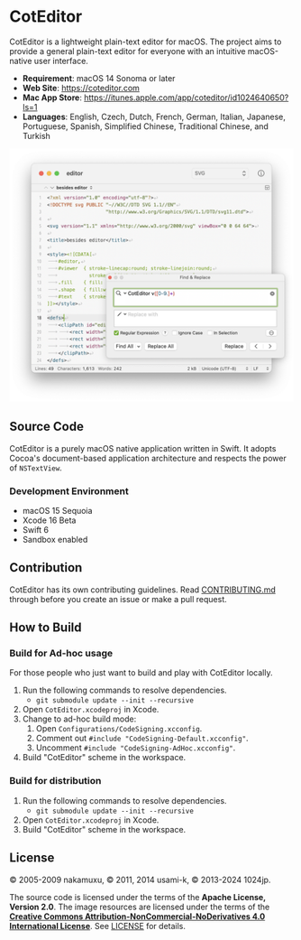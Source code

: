 # CotEditor

CotEditor is a lightweight plain-text editor for macOS. The project aims to provide a general plain-text editor for everyone with an intuitive macOS-native user interface.

- __Requirement__: macOS 14 Sonoma or later
- __Web Site__: <https://coteditor.com>
- __Mac App Store__: <https://itunes.apple.com/app/coteditor/id1024640650?ls=1>
- __Languages__: English, Czech, Dutch, French, German, Italian, Japanese, Portuguese, Spanish, Simplified Chinese, Traditional Chinese, and Turkish

![screenshot](screenshot@2x.png)



## Source Code

CotEditor is a purely macOS native application written in Swift. It adopts Cocoa's document-based application architecture and respects the power of `NSTextView`.


### Development Environment

- macOS 15 Sequoia
- Xcode 16 Beta
- Swift 6
- Sandbox enabled



## Contribution

CotEditor has its own contributing guidelines. Read [CONTRIBUTING.md](CONTRIBUTING.md) through before you create an issue or make a pull request.



## How to Build

### Build for Ad-hoc usage

For those people who just want to build and play with CotEditor locally.

1. Run the following commands to resolve dependencies.
    - `git submodule update --init --recursive`
1. Open `CotEditor.xcodeproj` in Xcode.
1. Change to ad-hoc build mode:
    1. Open `Configurations/CodeSigning.xcconfig`.
    1. Comment out `#include "CodeSigning-Default.xcconfig"`.
    1. Uncomment `#include "CodeSigning-AdHoc.xcconfig"`.
1. Build "CotEditor" scheme in the workspace.


### Build for distribution

1. Run the following commands to resolve dependencies.
    - `git submodule update --init --recursive`
1. Open `CotEditor.xcodeproj` in Xcode.
1. Build "CotEditor" scheme in the workspace.



## License

© 2005-2009 nakamuxu,
© 2011, 2014 usami-k,
© 2013-2024 1024jp.

The source code is licensed under the terms of the __Apache License, Version 2.0__. The image resources are licensed under the terms of the [__Creative Commons Attribution-NonCommercial-NoDerivatives 4.0 International License__](https://creativecommons.org/licenses/by-nc-nd/4.0/). See [LICENSE](LICENSE) for details.
